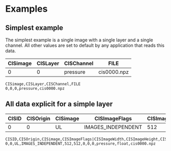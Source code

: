 # Examples

## Simplest example
The simplest example is a single image with a single layer and a single channel. All other values are set to default by any application that reads this data.

|CISimage|CISLayer|CISChannel|FILE|
|-|-|-|-|
|0|0|pressure|cis0000.npz|

```
CISimage,CISLayer,CISChannel,FILE
0,0,0,pressure,cis0000.npz
```

## All data explicit for a simple layer

|CISID|CISOrigin|CISimage|CISImageFlags|CISImageWidth|CISImageHeight|CISLayer|CISLayerOriginX|CISLayerOriginY|CISChannel|CISChannelType|FILE|
|-|-|-|-|-|-|-|-|-|-|-|-|
|0|0|UL|IMAGES_INDEPENDENT|512|512|0|0|0|pressure|float|cis0000.npz|

```
CISID,CISOrigin,CISimage,CISImageFlags|CISImageWidth,CISImageHeight,CISLayer,CISLayerOriginX,CISLayerOriginY,CISChannel,CISChannelType,FILE
0,0,UL,IMAGES_INDEPENDENT,512,512,0,0,0,pressure,float,cis0000.npz
```
